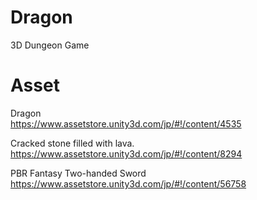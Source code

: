 # Dragon
3D Dungeon Game  

# Asset  
Dragon  
https://www.assetstore.unity3d.com/jp/#!/content/4535

Cracked stone filled with lava.  
https://www.assetstore.unity3d.com/jp/#!/content/8294

PBR Fantasy Two-handed Sword  
https://www.assetstore.unity3d.com/jp/#!/content/56758